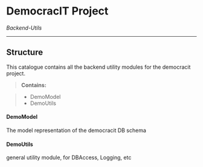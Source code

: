 DemocracIT Project
================

*Backend-Utils*

-------------------------------------------------------------------------------------------
Structure
-------------------------------------------------------------------------------------------

This catalogue contains all the backend utility modules for the democracit project.

> **Contains:**

> - DemoModel 
> - DemoUtils 


#### <i class="icon-folder-open"></i> DemoModel
The model representation of the democracit DB schema
#### <i class="icon-folder-open"></i> DemoUtils
general utility module, for DBAccess, Logging, etc

